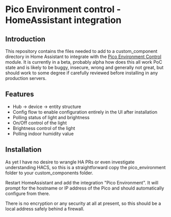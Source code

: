 # Pico Environment control - HomeAssistant integration

## Introduction
This repository contains the files needed to add to a custom_component directory in Home Assistant to integrate with the [Pico Environment Control](https://github.com/sjefferson99/pico-environment-control) module.
It is currently in a beta, probably alpha how does this all work PoC state and is likely to be buggy, insecure, wrong and generally not great, but should work to some degree if carefully reviewed before installing in any production servers.

## Features
- Hub -> device -> entity structure
- Config flow to enable configuration entirely in the UI after installation
- Polling status of light and brightness
- On/Off control of the light
- Brightness control of the light
- Polling indoor humidity value

## Installation
As yet I have no desire to wrangle HA PRs or even investigate understanding HACS, so this is a straightforward copy the pico_environment folder to your custom_components folder.

Restart HomeAssistant and add the integration "Pico Environment". It will prompt for the hostname or IP address of the Pico and should automatically configure from there.

There is no encryption or any security at all at present, so this should be a local address safely behind a firewall.
